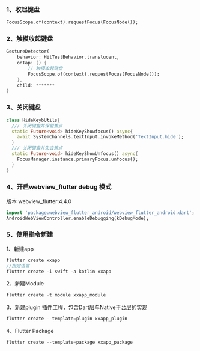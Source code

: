 ### 1、收起键盘
```dart
FocusScope.of(context).requestFocus(FocusNode());
```
### 2、触摸收起键盘
```dart
GestureDetector(
    behavior: HitTestBehavior.translucent,
    onTap: () {
        // 触摸收起键盘
        FocusScope.of(context).requestFocus(FocusNode());
    },
    child: *******
}
```
### 3、关闭键盘
```dart
class HideKeybUtils{
  /// 关闭键盘并保留焦点
  static Future<void> hideKeyShowfocus() async{
    await SystemChannels.textInput.invokeMethod('TextInput.hide');
  }
  /// 关闭键盘并失去焦点
  static Future<void> hideKeyShowUnfocus() async{
    FocusManager.instance.primaryFocus.unfocus();
  }
} 
```
### 4、开启webview_flutter debug 模式
版本 webview_flutter:4.4.0
```dart
import 'package:webview_flutter_android/webview_flutter_android.dart';
AndroidWebViewController.enableDebugging(kDebugMode);
```

### 5、使用指令新建

1、新建app
```dart
flutter create xxapp
//指定语言
flutter create -i swift -a kotlin xxapp
```
2、新建Module
```dart
flutter create -t module xxapp_module
```
3、新建plugin
插件工程，包含Dart层与Native平台层的实现
```dart
flutter create --template=plugin xxapp_plugin
```
4、Flutter Package
```dart
flutter create --template=package xxapp_package
```




